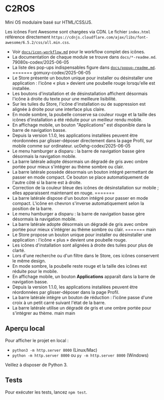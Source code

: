 # C2ROS

Mini OS modulaire basé sur HTML/CSS/JS.

Les icônes Font Awesome sont chargées via CDN. Le fichier `index.html` référence directement `https://cdnjs.cloudflare.com/ajax/libs/font-awesome/6.5.2/css/all.min.css`.

- Voir [`docs/icon-workflow.md`](docs/icon-workflow.md) pour le workflow complet des icônes.
- La documentation de chaque module se trouve dans `docs/*-readme.md`.
79080s-codex/2025-06-05
- La liste des pop-ups indispensables figure dans
  [`docs/popup-readme.md`](docs/popup-readme.md).
=======
gomuxy-codex/2025-06-05
- Le Store présente un bouton unique pour installer ou désinstaller une application : l'icône « plus » devient une poubelle rouge lorsqu'elle est installée.
- Les boutons d'installation et de désinstallation affichent désormais l'icône à droite du texte pour une meilleure lisibilité.
- Sur les tuiles du Store, l'icône d'installation ou de suppression est alignée à droite pour une interface plus claire.
- En mode sombre, la poubelle conserve sa couleur rouge et la taille des icônes d'installation a été réduite pour un meilleur rendu mobile.
- En affichage mobile, un bouton "Applications" est disponible dans la barre de navigation basse.
- Depuis la version 1.1.0, les applications installées peuvent être réordonnées par glisser-déposer directement dans la page Profil, sur mobile comme sur ordinateur.
uc0ehg-codex/2025-06-05
- Le menu hamburger a disparu : la barre de navigation basse gère désormais la navigation mobile.
- La barre latérale adopte désormais un dégradé de gris avec ombre portée pour mieux s'intégrer au thème sombre ou clair.
- La barre latérale possède désormais un bouton intégré permettant de passer en mode compact. Ce bouton se place automatiquement de l'autre côté si la barre est à droite.
- Correction de la couleur bleue des icônes de désinstallation sur mobile ; elles apparaissent maintenant en rouge.
=======
- La barre latérale dispose d'un bouton intégré pour passer en mode compact. L'icône en chevron s'inverse automatiquement selon la position de la barre.
- Le menu hamburger a disparu : la barre de navigation basse gère désormais la navigation mobile.
- La barre latérale adopte désormais un dégradé de gris avec ombre portée pour mieux s'intégrer au thème sombre ou clair.
=======
main
- Le Store propose un bouton unique pour installer ou désinstaller une application : l'icône « plus » devient une poubelle rouge.
- Les icônes d'installation sont alignées à droite des tuiles pour plus de clarté.
- Lors d'une recherche ou d'un filtre dans le Store, ces icônes conservent le même design.
- En mode sombre, la poubelle reste rouge et la taille des icônes est réduite pour le mobile.
- En affichage mobile, un bouton **Applications** apparaît dans la barre de navigation basse.
- Depuis la version 1.1.0, les applications installées peuvent être réordonnées par glisser-déposer dans la page Profil.
- La barre latérale intègre un bouton de réduction : l'icône passe d'une croix à un petit carré suivant l'état de la barre.
- La barre latérale utilise un dégradé de gris et une ombre portée pour s'intégrer au thème.
main
main

## Aperçu local

Pour afficher le projet en local :

- `python3 -m http.server 8000` (Linux/Mac)
- `python -m http.server 8000` ou `py -m http.server 8000` (Windows)

Veillez à disposer de Python 3.

## Tests

Pour exécuter les tests, lancez `npm test`.
